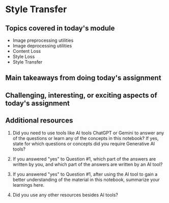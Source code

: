 # Style Transfer

## Topics covered in today's module
* Image preprocessing utilities
* Image deprocessing utilities
* Content Loss
* Style Loss
* Style Transfer

## Main takeaways from doing today's assignment
<To be filled>

## Challenging, interesting, or exciting aspects of today's assignment
<To be filled>

## Additional resources
1. Did you need to use tools like AI tools ChatGPT or Gemini to answer any of the questions or learn any of the concepts in this notebook? If  yes, state for which questions or concepts did you require Generative AI tools? 

2. If you answered "yes" to Question #1, which part of the answers are written by you, and which part of the answers are written by an AI tool? 

3. If you answered "yes" to Question #1, after using the AI tool to gain a better understanding of the material in this notebook, summarize your learnings here.

4. Did you use any other resources besides AI tools?
